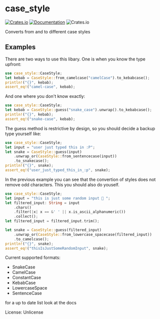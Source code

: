 # case_style

[![Crates.io](https://img.shields.io/crates/v/case_style)](https://crates.io/crates/case_style)
[![Documentation](https://docs.rs/case_style/badge.svg)](https://docs.rs/case_style)
![Crates.io](https://img.shields.io/crates/l/case_style)

Converts from and to different case styles

## Examples
There are two ways to use this libary. One is when you know the type upfront:
```rust
use case_style::CaseStyle;
let kebab = CaseStyle::from_camelcase("camelCase").to_kebabcase();
println!("{}", kebab);
assert_eq!("camel-case", kebab);
```

And one where you don't know exactly:
```rust
use case_style::CaseStyle;
let kebab = CaseStyle::guess("snake_case").unwrap().to_kebabcase();
println!("{}", kebab);
assert_eq!("snake-case", kebab);
```

The guess method is restrictive by design, so you should decide a backup type yourself like:
```rust
use case_style::CaseStyle;
let input = "user just typed this in :P";
let snake = CaseStyle::guess(input)
    .unwrap_or(CaseStyle::from_sentencecase(input))
    .to_snakecase();
println!("{}", snake);
assert_eq!("user_just_typed_this_in_:p", snake);
```

In the previous example you can see that the convertion of styles does not remove odd characters. This you should also do youself.
```rust
use case_style::CaseStyle;
let input = "this is just some random input 🦖 ";
let filtered_input: String = input
    .chars()
    .filter(|x| x == &' ' || x.is_ascii_alphanumeric())
    .collect();
let filtered_input = filtered_input.trim();

let snake = CaseStyle::guess(filtered_input)
    .unwrap_or(CaseStyle::from_lowercase_spacecase(filtered_input))
    .to_camelcase();
println!("{}", snake);
assert_eq!("thisIsJustSomeRandomInput", snake);
```

Current supported formats:
  - SnakeCase
  - CamelCase
  - ConstantCase
  - KebabCase
  - LowercaseSpace
  - SentenceCase

for a up to date list look at the docs

License: Unlicense

